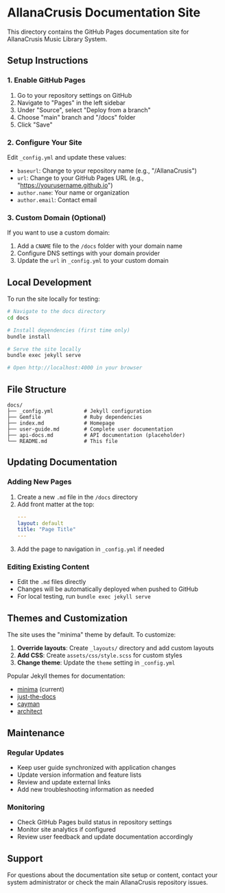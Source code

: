 # AllanaCrusis Documentation Site

This directory contains the GitHub Pages documentation site for AllanaCrusis Music Library System.

## Setup Instructions

### 1. Enable GitHub Pages
1. Go to your repository settings on GitHub
2. Navigate to "Pages" in the left sidebar
3. Under "Source", select "Deploy from a branch"
4. Choose "main" branch and "/docs" folder
5. Click "Save"

### 2. Configure Your Site
Edit `_config.yml` and update these values:
- `baseurl`: Change to your repository name (e.g., "/AllanaCrusis")
- `url`: Change to your GitHub Pages URL (e.g., "https://yourusername.github.io")
- `author.name`: Your name or organization
- `author.email`: Contact email

### 3. Custom Domain (Optional)
If you want to use a custom domain:
1. Add a `CNAME` file to the `/docs` folder with your domain name
2. Configure DNS settings with your domain provider
3. Update the `url` in `_config.yml` to your custom domain

## Local Development

To run the site locally for testing:

```bash
# Navigate to the docs directory
cd docs

# Install dependencies (first time only)
bundle install

# Serve the site locally
bundle exec jekyll serve

# Open http://localhost:4000 in your browser
```

## File Structure

```
docs/
├── _config.yml          # Jekyll configuration
├── Gemfile              # Ruby dependencies
├── index.md             # Homepage
├── user-guide.md        # Complete user documentation
├── api-docs.md          # API documentation (placeholder)
└── README.md            # This file
```

## Updating Documentation

### Adding New Pages
1. Create a new `.md` file in the `/docs` directory
2. Add front matter at the top:
   ```yaml
   ---
   layout: default
   title: "Page Title"
   ---
   ```
3. Add the page to navigation in `_config.yml` if needed

### Editing Existing Content
- Edit the `.md` files directly
- Changes will be automatically deployed when pushed to GitHub
- For local testing, run `bundle exec jekyll serve`

## Themes and Customization

The site uses the "minima" theme by default. To customize:

1. **Override layouts**: Create `_layouts/` directory and add custom layouts
2. **Add CSS**: Create `assets/css/style.scss` for custom styles
3. **Change theme**: Update the `theme` setting in `_config.yml`

Popular Jekyll themes for documentation:
- [minima](https://github.com/jekyll/minima) (current)
- [just-the-docs](https://github.com/pmarsceill/just-the-docs)
- [cayman](https://github.com/pages-themes/cayman)
- [architect](https://github.com/pages-themes/architect)

## Maintenance

### Regular Updates
- Keep user guide synchronized with application changes
- Update version information and feature lists
- Review and update external links
- Add new troubleshooting information as needed

### Monitoring
- Check GitHub Pages build status in repository settings
- Monitor site analytics if configured
- Review user feedback and update documentation accordingly

## Support

For questions about the documentation site setup or content, contact your system administrator or check the main AllanaCrusis repository issues.